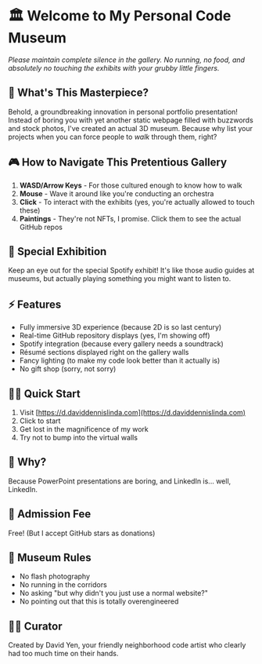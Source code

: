 # 🏛️ Welcome to My Personal Code Museum

_Please maintain complete silence in the gallery. No running, no food, and absolutely no touching the exhibits with your grubby little fingers._

## 🎨 What's This Masterpiece?

Behold, a groundbreaking innovation in personal portfolio presentation! Instead of boring you with yet another static webpage filled with buzzwords and stock photos, I've created an actual 3D museum. Because why list your projects when you can force people to _walk_ through them, right?

## 🎮 How to Navigate This Pretentious Gallery

1. **WASD/Arrow Keys** - For those cultured enough to know how to walk
2. **Mouse** - Wave it around like you're conducting an orchestra
3. **Click** - To interact with the exhibits (yes, you're actually allowed to touch these)
4. **Paintings** - They're not NFTs, I promise. Click them to see the actual GitHub repos

## 🎵 Special Exhibition

Keep an eye out for the special Spotify exhibit! It's like those audio guides at museums, but actually playing something you might want to listen to.

## ⚡ Features

- Fully immersive 3D experience (because 2D is so last century)
- Real-time GitHub repository displays (yes, I'm showing off)
- Spotify integration (because every gallery needs a soundtrack)
- Résumé sections displayed right on the gallery walls
- Fancy lighting (to make my code look better than it actually is)
- No gift shop (sorry, not sorry)

## 🏃‍♂️ Quick Start

1. Visit [https://d.daviddennislinda.com](https://d.daviddennislinda.com)
2. Click to start
3. Get lost in the magnificence of my work
4. Try not to bump into the virtual walls

## 🤔 Why?

Because PowerPoint presentations are boring, and LinkedIn is... well, LinkedIn.

## 🎫 Admission Fee

Free! (But I accept GitHub stars as donations)

## 🚫 Museum Rules

- No flash photography
- No running in the corridors
- No asking "but why didn't you just use a normal website?"
- No pointing out that this is totally overengineered

## 👨‍💻 Curator

Created by David Yen, your friendly neighborhood code artist who clearly had too much time on their hands.

